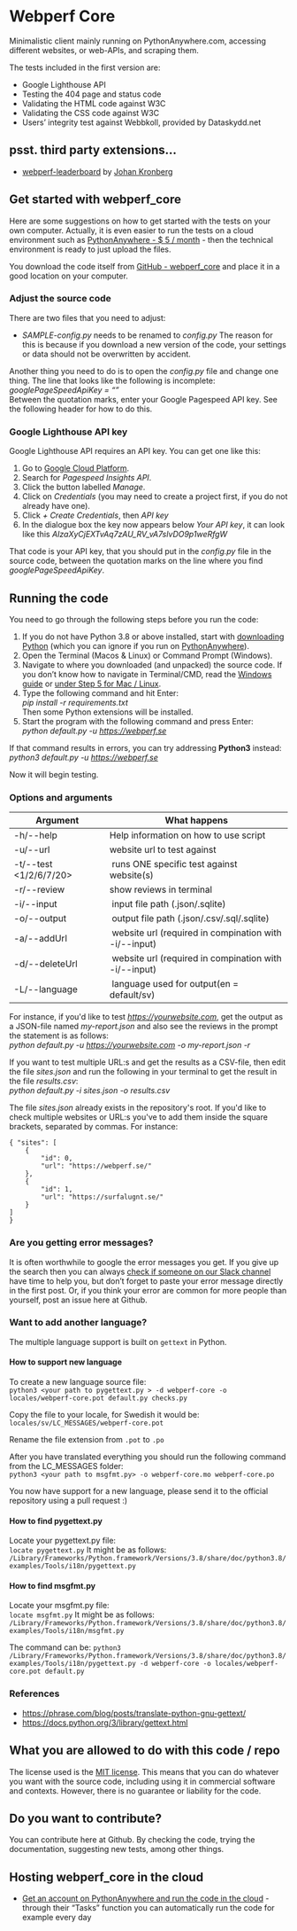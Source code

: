 # Webperf Core
Minimalistic client mainly running on PythonAnywhere.com, accessing different websites, or web-APIs, and scraping them.

The tests included in the first version are:
* Google Lighthouse API
* Testing the 404 page and status code
* Validating the HTML code against W3C
* Validating the CSS code against W3C
* Users’ integrity test against Webbkoll, provided by Dataskydd.net

## psst. third party extensions...
* [webperf-leaderboard](https://github.com/krompaco/webperf-leaderboard) by [Johan Kronberg](https://github.com/krompaco/)

## Get started with webperf_core
Here are some suggestions on how to get started with the tests on your own computer. Actually, it is even easier to run the tests on a cloud environment such as [PythonAnywhere - $ 5 / month](https://www.pythonanywhere.com/?affiliate_id=0007e5c6) - then the technical environment is ready to just upload the files.

You download the code itself from [GitHub - webperf_core](https://github.com/Webperf-se/webperf_core) and place it in a good location on your computer.
### Adjust the source code
There are two files that you need to adjust:
* *SAMPLE-config.py* needs to be renamed to *config.py*
The reason for this is because if you download a new version of the code, your settings or data should not be overwritten by accident.

Another thing you need to do is to open the *config.py* file and change one thing. The line that looks like the following is incomplete:  
*googlePageSpeedApiKey = “”*  
Between the quotation marks, enter your Google Pagespeed API key. See the following header for how to do this.

### Google Lighthouse API key
Google Lighthouse API requires an API key. You can get one like this:
1. Go to [Google Cloud Platform](https://console.cloud.google.com/apis).
2. Search for *Pagespeed Insights API*.
3. Click the button labelled *Manage*.
4. Click on *Credentials* (you may need to create a project first, if you do not already have one).
5. Click *+ Create Credentials*, then *API key*
6. In the dialogue box the key now appears below *Your API key*, it can look like this *AIzaXyCjEXTvAq7zAU_RV_vA7slvDO9p1weRfgW*

That code is your API key, that you should put in the *config.py* file in the source code, between the quotation marks on the line where you find *googlePageSpeedApiKey*.

## Running the code
You need to go through the following steps before you run the code:
1. If you do not have Python 3.8 or above installed, start with [downloading Python](https://www.python.org/downloads/) (which you can ignore if you run on [PythonAnywhere](https://www.pythonanywhere.com/?affiliate_id=0007e5c6)).
2. Open the Terminal (Macos & Linux) or Command Prompt (Windows).
3. Navigate to where you downloaded (and unpacked) the source code. If you don’t know how to navigate in Terminal/CMD, read the [Windows guide](https://www.digitalcitizen.life/command-prompt-how-use-basic-commands) or [under Step 5 for Mac / Linux](https://computers.tutsplus.com/tutorials/navigating-the-terminal-a-gentle-introduction--mac-3855).
4. Type the following command and hit Enter:  
*pip install -r requirements.txt*  
Then some Python extensions will be installed.
5. Start the program with the following command and press Enter:  
*python default.py -u https://webperf.se*

If that command results in errors, you can try addressing **Python3** instead:  
*python3 default.py -u https://webperf.se*

Now it will begin testing.

### Options and arguments
|Argument|What happens|
|---|---|
| -h/--help | Help information on how to use script |
| -u/--url <site url> | website url to test against |
| -t/--test <1/2/6/7/20> | runs ONE specific test against website(s) |
| -r/--review | show reviews in terminal |
| -i/--input <file path> | input file path (.json/.sqlite) |
| -o/--output <file path> | output file path (.json/.csv/.sql/.sqlite) |
| -a/--addUrl <site url> | website url (required in compination with -i/--input) |
| -d/--deleteUrl <site url> | website url (required in compination with -i/--input) |
| -L/--language <lang code> | language used for output(en = default/sv) |

For instance, if you'd like to test *https://yourwebsite.com*, get the output as a JSON-file named *my-report.json* and also see the reviews in the prompt the statement is as follows:  
*python default.py -u https://yourwebsite.com -o my-report.json -r*

If you want to test multiple URL:s and get the results as a CSV-file, then edit the file *sites.json* and run the following in your terminal to get the result in the file *results.csv*:  
*python default.py -i sites.json -o results.csv*

The file *sites.json* already exists in the repository's root. If you'd like to check multiple websites or URL:s you've to add them inside the square brackets, separated by commas. For instance:  
```
{ "sites": [
    {
        "id": 0,
        "url": "https://webperf.se/"
    },
    {
        "id": 1,
        "url": "https://surfalugnt.se/"
    }
]
}
```

### Are you getting error messages? 

It is often worthwhile to google the error messages you get. If you give up the search then you can always [check if someone on our Slack channel](https://webperf.se/articles/webperf-pa-slack/) have time to help you, but don’t forget to paste your error message directly in the first post. Or, if you think your error are common for more people than yourself, post an issue here at Github.

### Want to add another language? 

The multiple language support is built on `gettext` in Python.

#### How to support new language

To create a new language source file:  
`python3 <your path to pygettext.py > -d webperf-core -o locales/webperf-core.pot default.py checks.py`

Copy the file to your locale, for Swedish it would be:  
`locales/sv/LC_MESSAGES/webperf-core.pot`

Rename the file extension from `.pot` to `.po`

After you have translated everything you should run the following command from the LC_MESSAGES folder:  
`python3 <your path to msgfmt.py> -o webperf-core.mo webperf-core.po`

You now have support for a new language, please send it to the official repository using a pull request :)

#### How to find pygettext.py

Locate your pygettext.py file:  
`locate pygettext.py`
It might be as follows:  
`/Library/Frameworks/Python.framework/Versions/3.8/share/doc/python3.8/examples/Tools/i18n/pygettext.py`

#### How to find msgfmt.py

Locate your msgfmt.py file:  
`locate msgfmt.py`
It might be as follows:  
`/Library/Frameworks/Python.framework/Versions/3.8/share/doc/python3.8/examples/Tools/i18n/msgfmt.py`

The command can be:
`python3 /Library/Frameworks/Python.framework/Versions/3.8/share/doc/python3.8/examples/Tools/i18n/pygettext.py -d webperf-core -o locales/webperf-core.pot default.py `

### References

- https://phrase.com/blog/posts/translate-python-gnu-gettext/
- https://docs.python.org/3/library/gettext.html

## What you are allowed to do with this code / repo
The license used is the [MIT license](https://en.wikipedia.org/wiki/MIT_License). This means that you can do whatever you want with the source code, including using it in commercial software and contexts. However, there is no guarantee or liability for the code.

## Do you want to contribute?
You can contribute here at Github. By checking the code, trying the documentation, suggesting new tests, among other things.

## Hosting webperf_core in the cloud
* [Get an account on PythonAnywhere and run the code in the cloud](https://www.pythonanywhere.com/?affiliate_id=0007e5c6) - through their “Tasks” function you can automatically run the code for example every day
